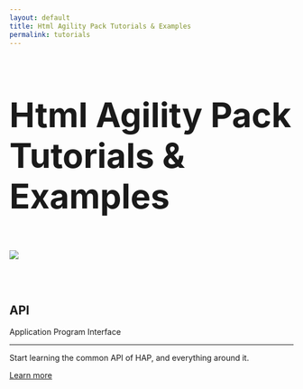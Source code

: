 ```yaml
---
layout: default
title: Html Agility Pack Tutorials & Examples
permalink: tutorials
---
```


<h1 class="text-center" style="margin-bottom: 60px; font-size: 60px">Html Agility Pack Tutorials & Examples</h1>

<div id="banner-leaderboard"><a href='http://entityframework-extensions.net/?z=hap&y=leaderboard'><img src='{{ site.github.url }}/images/banners/entityframework-extensions-728x90.jpg'></a></div>

<br /><br />

<div class="row">
	<div class="col-md-6 col-lg-4">
		<div class="jumbotron">
			<h2 class="display-4">API</h2>
			<p class="lead">Application Program Interface</p>
			<hr class="my-4">
			<p>Start learning the common API of HAP, and everything around it.</p>
			<p class="lead">
				<a class="btn btn-primary btn-lg" href="api" role="button">Learn more</a>
			</p>
		</div>
	</div>
</div>
